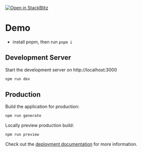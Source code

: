 [![Open in StackBlitz](https://developer.stackblitz.com/img/open_in_stackblitz.svg)](https://stackblitz.com/github/jecfish/nuxi-counter)

# Demo

- install pnpm, then run `pnpm i`


## Development Server

Start the development server on http://localhost:3000

```bash
npm run dev
```

## Production

Build the application for production:

```bash
npm run generate
```

Locally preview production build:

```bash
npm run preview
```

Check out the [deployment documentation](https://nuxt.com/docs/getting-started/deployment) for more information.
